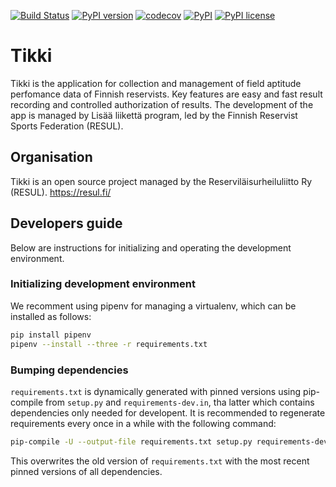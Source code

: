 [![Build Status](https://travis-ci.com/tikki-fi/tikki.svg?branch=master)](https://travis-ci.com/tikki-fi/tikki)
[![PyPI version](https://img.shields.io/pypi/v/tikki.svg)](https://badge.fury.io/py/tikki)
[![codecov](https://codecov.io/gh/tikki-fi/tikki/branch/master/graph/badge.svg)](https://codecov.io/gh/tikki-fi/tikki)
[![PyPI](https://img.shields.io/pypi/pyversions/tikki.svg)](https://www.python.org/downloads/)
[![PyPI license](https://img.shields.io/pypi/l/tikki.svg)](https://opensource.org/licenses/MIT)

# Tikki #

Tikki is the application for collection and management of field aptitude 
perfomance data of Finnish reservists. Key features are easy and fast result 
recording and controlled authorization of results. The development of the 
app is managed by Lisää liikettä program, led by the Finnish Reservist 
Sports Federation (RESUL).

## Organisation ##

Tikki is an open source project managed by the Reserviläisurheiluliitto Ry
(RESUL). https://resul.fi/

## Developers guide ##

Below are instructions for initializing and operating the development environment.

### Initializing development environment ###

We recomment using pipenv for managing a virtualenv, which can be installed as follows:

```bash
pip install pipenv
pipenv --install --three -r requirements.txt
```

### Bumping dependencies ###

`requirements.txt` is dynamically generated with pinned versions using pip-compile from 
`setup.py` and `requirements-dev.in`, tha latter which contains dependencies only needed 
for developent. It is recommended to regenerate requirements every once in a while with
the following command:

```bash
pip-compile -U --output-file requirements.txt setup.py requirements-dev.in
```

This overwrites the old version of `requirements.txt` with the most recent pinned
versions of all dependencies.
